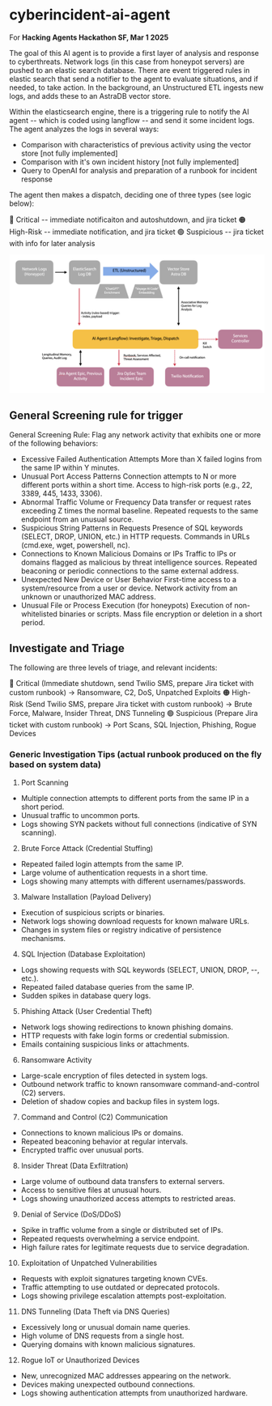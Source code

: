 # cyberincident-ai-agent

For <b>Hacking Agents Hackathon SF, Mar 1 2025</b>

The goal of this AI agent is to provide a first layer of analysis and response to cyberthreats.  Network logs (in this case from honeypot servers) are pushed to an elastic search database.  There are event triggered rules in elastic search that send a notifier to the agent to evaluate situations, and if needed, to take action.  In the background, an Unstructured ETL ingests new logs, and adds these to an AstraDB vector store.

Within the elasticsearch engine, there is a triggering rule to notify the AI agent -- which is coded using langflow -- and send it some incident logs.  The agent analyzes the logs in several ways:

- Comparison with characteristics of previous activity using the vector store [not fully implemented]
- Comparison with it's own incident history [not fully implemented]
- Query to OpenAI for analysis and preparation of a runbook for incident response

The agent then makes a dispatch, deciding one of three types (see logic below):


🔴 Critical  -- immediate notificaiton and autoshutdown, and jira ticket
🟠 High-Risk -- immediate notification, and jira ticket
🟢 Suspicious -- jira ticket with info for later analysis


![Block Diagram](./diagram.png)


## General Screening rule for trigger

General Screening Rule: Flag any network activity that exhibits one or more of the following behaviors:

- Excessive Failed Authentication Attempts
More than X failed logins from the same IP within Y minutes.
- Unusual Port Access Patterns
Connection attempts to N or more different ports within a short time.
Access to high-risk ports (e.g., 22, 3389, 445, 1433, 3306).
- Abnormal Traffic Volume or Frequency
Data transfer or request rates exceeding Z times the normal baseline.
Repeated requests to the same endpoint from an unusual source.
- Suspicious String Patterns in Requests
Presence of SQL keywords (SELECT, DROP, UNION, etc.) in HTTP requests.
Commands in URLs (cmd.exe, wget, powershell, nc).
- Connections to Known Malicious Domains or IPs
Traffic to IPs or domains flagged as malicious by threat intelligence sources.
Repeated beaconing or periodic connections to the same external address.
- Unexpected New Device or User Behavior
First-time access to a system/resource from a user or device.
Network activity from an unknown or unauthorized MAC address.
- Unusual File or Process Execution (for honeypots)
Execution of non-whitelisted binaries or scripts.
Mass file encryption or deletion in a short period.

## Investigate and Triage

The following are three levels of triage, and relevant incidents:

🔴 Critical (Immediate shutdown, send Twilio SMS, prepare Jira ticket with custom runbook) → Ransomware, C2, DoS, Unpatched Exploits
🟠 High-Risk (Send Twilio SMS, prepare Jira ticket with custom runbook) → Brute Force, Malware, Insider Threat, DNS Tunneling
🟢 Suspicious (Prepare Jira ticket with custom runbook) → Port Scans, SQL Injection, Phishing, Rogue Devices

### Generic Investigation Tips (actual runbook produced on the fly based on system data)


1. Port Scanning
- Multiple connection attempts to different ports from the same IP in a short period.
- Unusual traffic to uncommon ports.
- Logs showing SYN packets without full connections (indicative of SYN scanning).

2. Brute Force Attack (Credential Stuffing)
- Repeated failed login attempts from the same IP.
- Large volume of authentication requests in a short time.
- Logs showing many attempts with different usernames/passwords.

3. Malware Installation (Payload Delivery)
- Execution of suspicious scripts or binaries.
- Network logs showing download requests for known malware URLs.
- Changes in system files or registry indicative of persistence mechanisms.

4. SQL Injection (Database Exploitation)
- Logs showing requests with SQL keywords (SELECT, UNION, DROP, --, etc.).
- Repeated failed database queries from the same IP.
- Sudden spikes in database query logs.

5. Phishing Attack (User Credential Theft)
- Network logs showing redirections to known phishing domains.
- HTTP requests with fake login forms or credential submission.
- Emails containing suspicious links or attachments.

6. Ransomware Activity
- Large-scale encryption of files detected in system logs.
- Outbound network traffic to known ransomware command-and-control (C2) servers.
- Deletion of shadow copies and backup files in system logs.

7. Command and Control (C2) Communication
- Connections to known malicious IPs or domains.
- Repeated beaconing behavior at regular intervals.
- Encrypted traffic over unusual ports.

8. Insider Threat (Data Exfiltration)
- Large volume of outbound data transfers to external servers.
- Access to sensitive files at unusual hours.
- Logs showing unauthorized access attempts to restricted areas.

9. Denial of Service (DoS/DDoS)
- Spike in traffic volume from a single or distributed set of IPs.
- Repeated requests overwhelming a service endpoint.
- High failure rates for legitimate requests due to service degradation.

10. Exploitation of Unpatched Vulnerabilities
- Requests with exploit signatures targeting known CVEs.
- Traffic attempting to use outdated or deprecated protocols.
- Logs showing privilege escalation attempts post-exploitation.

11. DNS Tunneling (Data Theft via DNS Queries)
- Excessively long or unusual domain name queries.
- High volume of DNS requests from a single host.
- Querying domains with known malicious signatures.

12. Rogue IoT or Unauthorized Devices
- New, unrecognized MAC addresses appearing on the network.
- Devices making unexpected outbound connections.
- Logs showing authentication attempts from unauthorized hardware.

